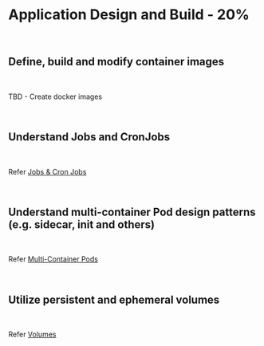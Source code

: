 # Application Design and Build - 20%

<br />

## Define, build and modify container images

<br />

TBD - Create docker images

<br />

## Understand Jobs and CronJobs

<br />

Refer [Jobs & Cron Jobs](../jobs.md)

<br />

## Understand multi-container Pod design patterns (e.g. sidecar, init and others)

<br />

Refer [Multi-Container Pods](../pods#multi-container-pods)

<br />

## Utilize persistent and ephemeral volumes

<br />

Refer [Volumes](../volumes.md)

<br />